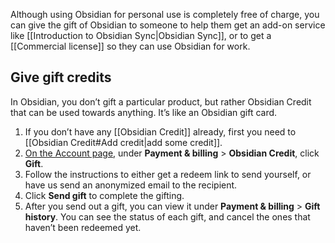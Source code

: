 Although using Obsidian for personal use is completely free of charge, you can give the gift of Obsidian to someone to help them get an add-on service like [[Introduction to Obsidian Sync|Obsidian Sync]], or to get a [[Commercial license]] so they can use Obsidian for work.

## Give gift credits

In Obsidian, you don’t gift a particular product, but rather Obsidian Credit that can be used towards anything. It’s like an Obsidian gift card.

1. If you don’t have any [[Obsidian Credit]] already, first you need to [[Obsidian Credit#Add credit|add some credit]].
1. [On the Account page](https://obsidian.md/account), under **Payment & billing** > **Obsidian Credit**, click **Gift**.
1. Follow the instructions to either get a redeem link to send yourself, or have us send an anonymized email to the recipient.
1. Click **Send gift** to complete the gifting.
1. After you send out a gift, you can view it under **Payment & billing** > **Gift history**. You can see the status of each gift, and cancel the ones that haven’t been redeemed yet.

